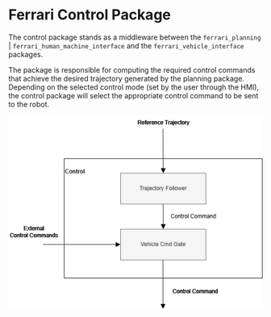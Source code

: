 # Ferrari Control Package

The control package stands as a middleware between the `ferrari_planning` | `ferrari_human_machine_interface` and the `ferrari_vehicle_interface` packages.

The package is responsible for computing the required control commands that achieve the desired trajectory generated by the planning package.
Depending on the selected control mode (set by the user through the HMI), the control package will select the appropriate control command to be sent to the robot.

![Control Package](../../.resources/pkg-control.png)